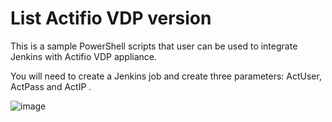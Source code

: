 # List Actifio VDP version

This is a sample PowerShell scripts that user can be used to integrate Jenkins with Actifio VDP appliance.

You will need to create a Jenkins job and create three parameters: ActUser, ActPass and ActIP .

![image](https://user-images.githubusercontent.com/17056169/70215213-206e0780-1791-11ea-8749-e612266cc0b7.png)

